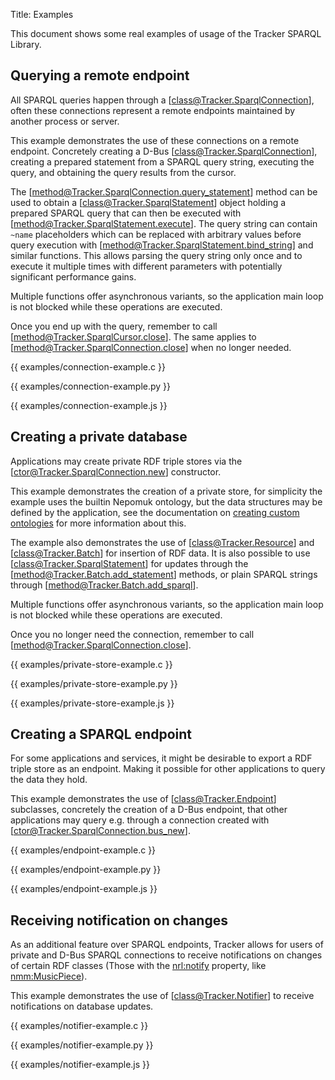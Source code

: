 Title: Examples

This document shows some real examples of usage of the Tracker
SPARQL Library.

## Querying a remote endpoint

All SPARQL queries happen through a [class@Tracker.SparqlConnection], often
these connections represent a remote endpoints maintained by another process or
server.

This example demonstrates the use of these connections on a remote
endpoint. Concretely creating a D-Bus [class@Tracker.SparqlConnection],
creating a prepared statement from a SPARQL query string, executing
the query, and obtaining the query results from the cursor.

The [method@Tracker.SparqlConnection.query_statement] method can be used
to obtain a [class@Tracker.SparqlStatement] object holding a prepared SPARQL
query that can then be executed with [method@Tracker.SparqlStatement.execute].
The query string can contain `~name` placeholders which can be replaced with
arbitrary values before query execution with
[method@Tracker.SparqlStatement.bind_string] and similar functions.
This allows parsing the query string only once and to execute it multiple
times with different parameters with potentially significant performance gains.

Multiple functions offer asynchronous variants, so the application
main loop is not blocked while these operations are executed.

Once you end up with the query, remember to call [method@Tracker.SparqlCursor.close].
The same applies to [method@Tracker.SparqlConnection.close] when no longer needed.

<div class="gi-lang-c">

{{ examples/connection-example.c }}

</div>
<div class="gi-lang-python">

{{ examples/connection-example.py }}

</div>
<div class="gi-lang-javascript">

{{ examples/connection-example.js }}

</div>

## Creating a private database

Applications may create private RDF triple stores via the [ctor@Tracker.SparqlConnection.new]
constructor.

This example demonstrates the creation of a private store, for simplicity the
example uses the builtin Nepomuk ontology, but the data structures may be defined
by the application, see the documentation on
[creating custom ontologies](ontologies.html#creating-custom-ontologies) for more information about this.

The example also demonstrates the use of [class@Tracker.Resource] and [class@Tracker.Batch]
for insertion of RDF data. It is also possible to use [class@Tracker.SparqlStatement] for
updates through the [method@Tracker.Batch.add_statement] methods, or plain SPARQL strings
through [method@Tracker.Batch.add_sparql].

Multiple functions offer asynchronous variants, so the application
main loop is not blocked while these operations are executed.

Once you no longer need the connection, remember to call [method@Tracker.SparqlConnection.close].

<div class="gi-lang-c">

{{ examples/private-store-example.c }}

</div>
<div class="gi-lang-python">

{{ examples/private-store-example.py }}

</div>
<div class="gi-lang-javascript">

{{ examples/private-store-example.js }}

</div>

## Creating a SPARQL endpoint

For some applications and services, it might be desirable to export a
RDF triple store as an endpoint. Making it possible for other applications to
query the data they hold.

This example demonstrates the use of [class@Tracker.Endpoint] subclasses,
concretely the creation of a D-Bus endpoint, that other applications
may query e.g. through a connection created with
[ctor@Tracker.SparqlConnection.bus_new].

<div class="gi-lang-c">

{{ examples/endpoint-example.c }}

</div>
<div class="gi-lang-python">

{{ examples/endpoint-example.py }}

</div>
<div class="gi-lang-javascript">

{{ examples/endpoint-example.js }}

</div>

## Receiving notification on changes

As an additional feature over SPARQL endpoints, Tracker allows for
users of private and D-Bus SPARQL connections to receive notifications
on changes of certain RDF classes (Those with the
[nrl:notify](nrl-ontology.html#nrl:notify) property, like
[nmm:MusicPiece](nmm-ontology.html#nmm:MusicPiece)).

This example demonstrates the use of [class@Tracker.Notifier] to receive
notifications on database updates.

<div class="gi-lang-c">

{{ examples/notifier-example.c }}

</div>
<div class="gi-lang-python">

{{ examples/notifier-example.py }}

</div>
<div class="gi-lang-javascript">

{{ examples/notifier-example.js }}

</div>
